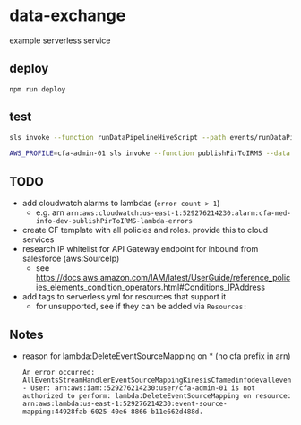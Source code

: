 # data-exchange

example serverless service

## deploy

`npm run deploy`

## test

```sh
sls invoke --function runDataPipelineHiveScript --path events/runDataPipelineHiveScript.json

AWS_PROFILE=cfa-admin-01 sls invoke --function publishPirToIRMS --data '{"error": true, "data": "forced error"}' --type Event

```

## TODO

* add cloudwatch alarms to lambdas (`error count > 1`)
    * e.g. arn `arn:aws:cloudwatch:us-east-1:529276214230:alarm:cfa-med-info-dev-publishPirToIRMS-lambda-errors`
* create CF template with all policies and roles. provide this to cloud services
* research IP whitelist for API Gateway endpoint for inbound from salesforce (aws:SourceIp)
    * see <https://docs.aws.amazon.com/IAM/latest/UserGuide/reference_policies_elements_condition_operators.html#Conditions_IPAddress>
* add tags to serverless.yml for resources that support it
    * for unsupported, see if they can be added via `Resources:`


## Notes

* reason for lambda:DeleteEventSourceMapping on * (no cfa prefix in arn)
    ```
    An error occurred: AllEventsStreamHandlerEventSourceMappingKinesisCfamedinfodevallevents - User: arn:aws:iam::529276214230:user/cfa-admin-01 is not authorized to perform: lambda:DeleteEventSourceMapping on resource: arn:aws:lambda:us-east-1:529276214230:event-source-mapping:44928fab-6025-40e6-8866-b11e662d488d.
    ```